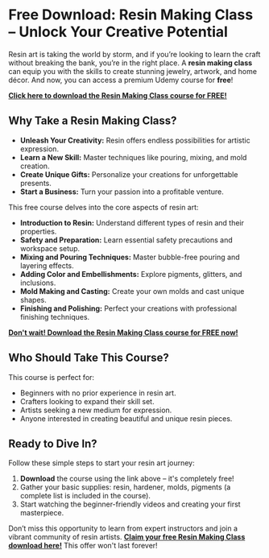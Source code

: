 # Free Download: Resin Making Class – Unlock Your Creative Potential

Resin art is taking the world by storm, and if you’re looking to learn the craft without breaking the bank, you’re in the right place. A **resin making class** can equip you with the skills to create stunning jewelry, artwork, and home décor. And now, you can access a premium Udemy course for **free**!

[**Click here to download the Resin Making Class course for FREE!**](https://udemywork.com/resin-making-class)

## Why Take a Resin Making Class?

*   **Unleash Your Creativity:** Resin offers endless possibilities for artistic expression.
*   **Learn a New Skill:** Master techniques like pouring, mixing, and mold creation.
*   **Create Unique Gifts:** Personalize your creations for unforgettable presents.
*   **Start a Business:** Turn your passion into a profitable venture.

This free course delves into the core aspects of resin art:

*   **Introduction to Resin:** Understand different types of resin and their properties.
*   **Safety and Preparation:** Learn essential safety precautions and workspace setup.
*   **Mixing and Pouring Techniques:** Master bubble-free pouring and layering effects.
*   **Adding Color and Embellishments:** Explore pigments, glitters, and inclusions.
*   **Mold Making and Casting:** Create your own molds and cast unique shapes.
*   **Finishing and Polishing:** Perfect your creations with professional finishing techniques.

[**Don't wait! Download the Resin Making Class course for FREE now!**](https://udemywork.com/resin-making-class)

## Who Should Take This Course?

This course is perfect for:

*   Beginners with no prior experience in resin art.
*   Crafters looking to expand their skill set.
*   Artists seeking a new medium for expression.
*   Anyone interested in creating beautiful and unique resin pieces.

## Ready to Dive In?

Follow these simple steps to start your resin art journey:

1.  **Download** the course using the link above – it's completely free!
2.  Gather your basic supplies: resin, hardener, molds, pigments (a complete list is included in the course).
3.  Start watching the beginner-friendly videos and creating your first masterpiece.

Don’t miss this opportunity to learn from expert instructors and join a vibrant community of resin artists. **[Claim your free Resin Making Class download here!](https://udemywork.com/resin-making-class)** This offer won't last forever!
